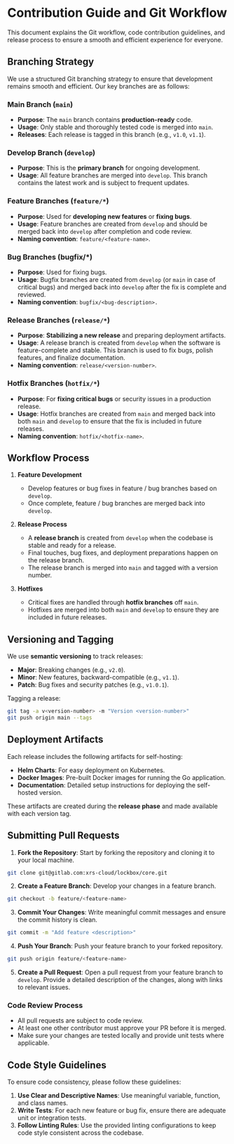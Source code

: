 # Contribution Guide and Git Workflow

This document explains the Git workflow, code contribution guidelines, and release process to ensure a smooth and efficient experience for everyone.

## Branching Strategy

We use a structured Git branching strategy to ensure that development remains smooth and efficient. Our key branches are as follows:

### Main Branch (`main`)
- **Purpose**: The `main` branch contains **production-ready** code.
- **Usage**: Only stable and thoroughly tested code is merged into `main`.
- **Releases**: Each release is tagged in this branch (e.g., `v1.0`, `v1.1`).

### Develop Branch (`develop`)
- **Purpose**: This is the **primary branch** for ongoing development.
- **Usage**: All feature branches are merged into `develop`. This branch contains the latest work and is subject to frequent updates.

### Feature Branches (`feature/*`)
- **Purpose**: Used for **developing new features** or **fixing bugs**.
- **Usage**: Feature branches are created from `develop` and should be merged back into `develop` after completion and code review.
- **Naming convention**: `feature/<feature-name>`.

### Bug Branches (bugfix/*)
- **Purpose**: Used for fixing bugs.
- **Usage**: Bugfix branches are created from `develop` (or `main` in case of critical bugs) and merged back into `develop` after the fix is complete and reviewed.
- **Naming convention**: `bugfix/<bug-description>.`

### Release Branches (`release/*`)
- **Purpose**: **Stabilizing a new release** and preparing deployment artifacts.
- **Usage**: A release branch is created from `develop` when the software is feature-complete and stable. This branch is used to fix bugs, polish features, and finalize documentation.
- **Naming convention**: `release/<version-number>`.

### Hotfix Branches (`hotfix/*`)
- **Purpose**: For **fixing critical bugs** or security issues in a production release.
- **Usage**: Hotfix branches are created from `main` and merged back into both `main` and `develop` to ensure that the fix is included in future releases.
- **Naming convention**: `hotfix/<hotfix-name>`.

## Workflow Process

1. **Feature Development**
   - Develop features or bug fixes in feature / bug branches based on `develop`.
   - Once complete, feature / bug branches are merged back into `develop`.

2. **Release Process**
   - A **release branch** is created from `develop` when the codebase is stable and ready for a release.
   - Final touches, bug fixes, and deployment preparations happen on the release branch.
   - The release branch is merged into `main` and tagged with a version number.

3. **Hotfixes**
   - Critical fixes are handled through **hotfix branches** off `main`.
   - Hotfixes are merged into both `main` and `develop` to ensure they are included in future releases.

## Versioning and Tagging

We use **semantic versioning** to track releases:
- **Major**: Breaking changes (e.g., `v2.0`).
- **Minor**: New features, backward-compatible (e.g., `v1.1`).
- **Patch**: Bug fixes and security patches (e.g., `v1.0.1`).

Tagging a release:

```bash
git tag -a v<version-number> -m "Version <version-number>"
git push origin main --tags
```

## Deployment Artifacts

Each release includes the following artifacts for self-hosting:

- **Helm Charts**: For easy deployment on Kubernetes.
- **Docker Images**: Pre-built Docker images for running the Go application.
- **Documentation**: Detailed setup instructions for deploying the self-hosted version.

These artifacts are created during the **release phase** and made available with each version tag.

## Submitting Pull Requests

1. **Fork the Repository**: Start by forking the repository and cloning it to your local machine.

```bash
git clone git@gitlab.com:xrs-cloud/lockbox/core.git
```

2. **Create a Feature Branch**: Develop your changes in a feature branch.

```bash
git checkout -b feature/<feature-name>
```

3. **Commit Your Changes**: Write meaningful commit messages and ensure the commit history is clean.

```bash
git commit -m "Add feature <description>"
```

4. **Push Your Branch**: Push your feature branch to your forked repository.

```bash
git push origin feature/<feature-name>
```

5. **Create a Pull Request**: Open a pull request from your feature branch to `develop`. Provide a detailed description of the changes, along with links to relevant issues.

### Code Review Process

- All pull requests are subject to code review.
- At least one other contributor must approve your PR before it is merged.
- Make sure your changes are tested locally and provide unit tests where applicable.

## Code Style Guidelines

To ensure code consistency, please follow these guidelines:

1. **Use Clear and Descriptive Names**: Use meaningful variable, function, and class names.
2. **Write Tests**: For each new feature or bug fix, ensure there are adequate unit or integration tests.
3. **Follow Linting Rules**: Use the provided linting configurations to keep code style consistent across the codebase.
